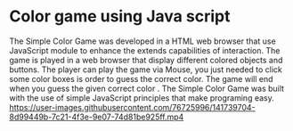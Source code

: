 # Color game using Java script
The Simple Color Game was developed in a HTML web browser that use JavaScript module to enhance the extends capabilities of interaction. The game is played in a web browser that display different colored objects and buttons. The player can play the game via Mouse, you just needed to click some color boxes is order to guess the correct color. The game will end when you guess the given correct color . The Simple Color Game was built with the use of simple JavaScript principles that make programing easy.
<br>
https://user-images.githubusercontent.com/76725996/141739704-8d99449b-7c21-4f3e-9e07-74d81be925ff.mp4

